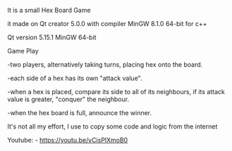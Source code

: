 It is  a small Hex Board Game

it made on Qt creator 5.0.0 with compiler MinGW 8.1.0 64-bit for c++

Qt version 5.15.1 MinGW 64-bit




Game Play

-two players, alternatively taking turns, placing hex onto the board.

-each side of a hex has its own "attack value".

-when a hex is placed, compare its side to all of its neighbours, if its attack value is greater, "conquer" the neighbour.

-when the hex board is full, announce the winner.




It's not all my effort, I use to copy some code and logic from the internet

Youtube: - https://youtu.be/vCisPlXmoB0
